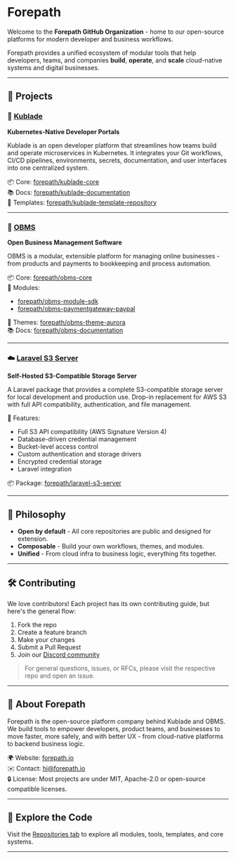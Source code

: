 # Forepath

Welcome to the **Forepath GitHub Organization** - home to our open-source platforms for modern developer and business workflows.

Forepath provides a unified ecosystem of modular tools that help developers, teams, and companies **build**, **operate**, and **scale** cloud-native systems and digital businesses.

---

## 🚀 Projects

### 🧱 [Kublade](https://kublade.org/)
**Kubernetes-Native Developer Portals**

Kublade is an open developer platform that streamlines how teams build and operate microservices in Kubernetes. It integrates your Git workflows, CI/CD pipelines, environments, secrets, documentation, and user interfaces into one centralized system.

📦 Core: [forepath/kublade-core](https://github.com/forepath/kublade)  
📚 Docs: [forepath/kublade-documentation](https://github.com/forepath/kublade-documentation)  
🎯 Templates: [forepath/kublade-template-repository](https://github.com/forepath/kublade-template-repository)

---

### 🧮 [OBMS](https://obms.one/)
**Open Business Management Software**

OBMS is a modular, extensible platform for managing online businesses - from products and payments to bookkeeping and process automation.

📦 Core: [forepath/obms-core](https://github.com/forepath/obms)  
🔌 Modules:  
- [forepath/obms-module-sdk](https://github.com/forepath/obms-module-sdk)  
- [forepath/obms-paymentgateway-paypal](https://github.com/forepath/obms-paymentgateway-paypal)

🎨 Themes: [forepath/obms-theme-aurora](https://github.com/forepath/obms-theme-aurora)  
📚 Docs: [forepath/obms-documentation](https://github.com/forepath/obms-documentation)

---

### ☁️ [Laravel S3 Server](https://github.com/forepath/laravel-s3-server)
**Self-Hosted S3-Compatible Storage Server**

A Laravel package that provides a complete S3-compatible storage server for local development and production use. Drop-in replacement for AWS S3 with full API compatibility, authentication, and file management.

🔧 Features:
- Full S3 API compatibility (AWS Signature Version 4)
- Database-driven credential management
- Bucket-level access control
- Custom authentication and storage drivers
- Encrypted credential storage
- Laravel integration

📦 Package: [forepath/laravel-s3-server](https://github.com/forepath/laravel-s3-server)

---

## 🧠 Philosophy

- **Open by default** - All core repositories are public and designed for extension.
- **Composable** - Build your own workflows, themes, and modules.
- **Unified** - From cloud infra to business logic, everything fits together.

---

## 🛠️ Contributing

We love contributors! Each project has its own contributing guide, but here's the general flow:

1. Fork the repo
2. Create a feature branch
3. Make your changes
4. Submit a Pull Request
5. Join our [Discord community](https://discord.gg/5wFMuVvQZM)

> For general questions, issues, or RFCs, please visit the respective repo and open an issue.

---

## 🏢 About Forepath

Forepath is the open-source platform company behind Kublade and OBMS. We build tools to empower developers, product teams, and businesses to move faster, more safely, and with better UX - from cloud-native platforms to backend business logic.

🌍 Website: [forepath.io](https://forepath.io)  
✉️ Contact: hi@forepath.io  
🔒 License: Most projects are under MIT, Apache-2.0 or open-source compatible licenses.

---

## 🔗 Explore the Code

Visit the [Repositories tab](https://github.com/orgs/forepath/repositories) to explore all modules, tools, templates, and core systems.

---